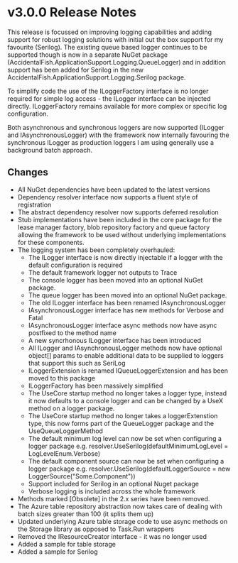 # v3.0.0 Release Notes

This release is focussed on improving logging capabilities and adding support for robust logging solutions with initial out the box support for my favourite (Serilog).
The existing queue based logger continues to be supported though is now in a separate NuGet package (AccidentalFish.ApplicationSupport.Logging.QueueLogger) and in addition
support has been added for Serilog in the new AccidentalFish.ApplicationSupport.Logging.Serilog package.

To simplify code the use of the ILoggerFactory interface is no longer required for simple log access - the ILogger interface can be injected directly. ILoggerFactory
remains available for more complex or specific log configuration.

Both asynchronous and synchronous loggers are now supported (ILogger and IAsynchronousLogger) with the framework now internally favouring the synchronous ILogger as
production loggers I am using generally use a background batch approach. 

## Changes

* All NuGet dependencies have been updated to the latest versions
* Dependency resolver interface now supports a fluent style of registration
* The abstract dependency resolver now supports deferred resolution
* Stub implementations have been included in the core package for the lease manager factory, blob repository factory and queue factory allowing the framework to be used without underlying implementations for these components.
* The logging system has been completely overhauled:
	* The ILogger interface is now directly injectable if a logger with the default configuration is required
	* The default framework logger not outputs to Trace
	* The console logger has been moved into an optional NuGet package.
	* The queue logger has been moved into an optional NuGet package.
	* The old ILogger interface has been renamed IAsynchronousLogger
	* IAsynchronousLogger interface has new methods for Verbose and Fatal
	* IAsynchronousLogger interface async methods now have async postfixed to the method name
	* A new syncrhonous ILogger interface has been introduced
	* All ILogger and IAsynchronousLogger methods now have optional object[] params to enable additional data to be supplied to loggers that support this such as SeriLog
	* ILoggerExtension is renamed IQueueLoggerExtension and has been moved to this package
	* ILoggerFactory has been massively simplified
	* The UseCore startup method no longer takes a logger type, instead it now defaults to a console logger and can be changed by a UseX method on a logger package.
	* The UseCore startup method no longer takes a loggerExtenstion type, this now forms part of the QueueLogger package and the UseQueueLoggerMethod
	* The default minimum log level can now be set when configuring a logger package e.g. resolver.UseSerilog(defaultMinimumLogLevel = LogLevelEnum.Verbose)
	* The default component source can now be set when configuring a logger package e.g. resolver.UseSerilog(defaultLoggerSource = new LoggerSource("Some.Component"))
	* Support included for Serilog in an optional Nuget package
	* Verbose logging is included across the whole framework
* Methods marked [Obsolete] in the 2.x series have been removed.
* The Azure table repository abstraction now takes care of dealing with batch sizes greater than 100 (it splits them up)
* Updated underlying Azure table storage code to use async methods on the Storage library as opposed to Task.Run wrappers
* Removed the IResourceCreator interface - it was no longer used
* Added a sample for table storage
* Added a sample for Serilog
